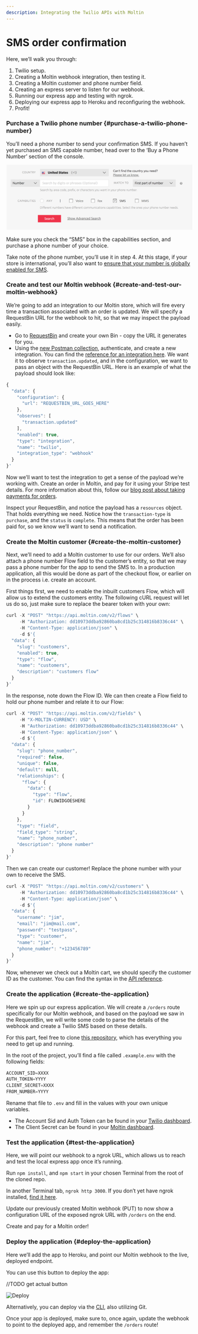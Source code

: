 ```yaml
---
description: Integrating the Twilio APIs with Moltin
---
```


# SMS order confirmation

Here, we’ll walk you through:

1. Twilio setup.
2. Creating a Moltin webhook integration, then testing it.
3. Creating a Moltin customer and phone number field.
4. Creating an express server to listen for our webhook.
5. Running our express app and testing with ngrok.
6. Deploying our express app to Heroku and reconfiguring the webhook.
7. Profit!

### Purchase a Twilio phone number {#purchase-a-twilio-phone-number}

You’ll need a phone number to send your confirmation SMS. If you haven’t yet purchased an SMS capable number, head over to the ‘Buy a Phone Number’ section of the console.

![](../.gitbook/assets/twilio-number-console.png)

Make sure you check the “SMS” box in the capabilities section, and purchase a phone number of your choice.

Take note of the phone number, you’ll use it in step 4. At this stage, if your store is international, you’ll also want to [ensure that your number is globally enabled for SMS](https://www.twilio.com/console/sms/settings/geo-permissions).

### Create and test our Moltin webhook {#create-and-test-our-moltin-webhook}

We’re going to add an integration to our Moltin store, which will fire every time a transaction associated with an order is updated. We will specify a RequestBin URL for the webhook to hit, so that we may inspect the payload easily.

* Go to [RequestBin](https://requestb.in/) and create your own Bin - copy the URL it generates for you.
* Using the [new Postman collection](https://moltin.com/blog/2017/07/postman-v2/), authenticate, and create a new integration. You can find the [reference for an integration here](https://docs.moltin.com/#the-integration-object). We want it to observe `transaction.updated`, and in the configuration, we want to pass an object with the RequestBin URL. Here is an example of what the payload should look like:

```javascript
{
  "data": {
    "configuration": {
      "url": "REQUESTBIN_URL_GOES_HERE"
    },
    "observes": [
      "transaction.updated"
    ],
    "enabled": true,
    "type": "integration",
    "name": "twilio",
    "integration_type": "webhook"
  }
}'
```

Now we’ll want to test the integration to get a sense of the payload we’re working with. Create an order in Moltin, and pay for it using your Stripe test details. For more information about this, follow our [blog post about taking payments for orders](https://moltin.com/blog/2017/05/taking-payments-for-orders/).

Inspect your RequestBin, and notice the payload has a `resources` object. That holds everything we need. Notice how the `transaction-type` is `purchase`, and the `status` is `complete`. This means that the order has been paid for, so we know we’ll want to send a notification.

### Create the Moltin customer {#create-the-moltin-customer}

Next, we’ll need to add a Moltin customer to use for our orders. We’ll also attach a phone number Flow field to the customer’s entity, so that we may pass a phone number for the app to send the SMS to. In a production application, all this would be done as part of the checkout flow, or earlier on in the process i.e. create an account.

First things first, we need to enable the inbuilt customers Flow, which will allow us to extend the customers entity. The following cURL request will let us do so, just make sure to replace the bearer token with your own:

```javascript
curl -X "POST" "https://api.moltin.com/v2/flows" \
     -H "Authorization: dd10973ddba92860ba8cd1b25c314816b8336c44" \
     -H "Content-Type: application/json" \
     -d $'{
  "data": {
    "slug": "customers",
    "enabled": true,
    "type": "flow",
    "name": "customers",
    "description": "customers flow"
  }
}'
```

In the response, note down the Flow ID. We can then create a Flow field to hold our phone number and relate it to our Flow:  


```javascript
curl -X "POST" "https://api.moltin.com/v2/fields" \
     -H "X-MOLTIN-CURRENCY: USD" \
     -H "Authorization: dd10973ddba92860ba8cd1b25c314816b8336c44" \
     -H "Content-Type: application/json" \
     -d $'{
  "data": {
    "slug": "phone_number",
    "required": false,
    "unique": false,
    "default": null,
    "relationships": {
      "flow": {
        "data": {
          "type": "flow",
          "id": FLOWIDGOESHERE
        }
      }
    },
    "type": "field",
    "field_type": "string",
    "name": "phone_number",
    "description": "phone number"
  }
}'
```

Then we can create our customer! Replace the phone number with your own to receive the SMS.

```javascript
curl -X "POST" "https://api.moltin.com/v2/customers" \
     -H "Authorization: dd10973ddba92860ba8cd1b25c314816b8336c44" \
     -H "Content-Type: application/json" \
     -d $'{
  "data": {
    "username": "jim",
    "email": "jim@mail.com",
    "password": "testpass",
    "type": "customer",
    "name": "jim",
    "phone_number": "+123456789"
  }
}'
```

Now, whenever we check out a Moltin cart, we should specify the customer ID as the customer. You can find the syntax in the [API reference](https://docs.moltin.com/#checkout).

### Create the application {#create-the-application}

Here we spin up our express application. We will create a `/orders` route specifically for our Moltin webhook, and based on the payload we saw in the RequestBin, we will write some code to parse the details of the webhook and create a Twilio SMS based on these details.

For this part, feel free to clone [this repository](https://github.com/matthew1809/Twilio-moltin), which has everything you need to get up and running.

In the root of the project, you’ll find a file called `.example.env` with the following fields:

```javascript
ACCOUNT_SID=XXXX
AUTH_TOKEN=YYYY
CLIENT_SECRET=XXXX
FROM_NUMBER=YYYY
```



Rename that file to `.env` and fill in the values with your own unique variables.

* The Account Sid and Auth Token can be found in your [Twilio dashboard](https://www.twilio.com/console).
* The Client Secret can be found in your [Moltin dashboard](https://dashboard.moltin.com/).

### Test the application {#test-the-application}

Here, we will point our webhook to a ngrok URL, which allows us to reach and test the local express app once it’s running.

Run `npm install`, and `npm start` in your chosen Terminal from the root of the cloned repo.

In another Terminal tab, `ngrok http 3000`. If you don’t yet have ngrok installed, [find it here](https://ngrok.com/).

Update our previously created Moltin webhook \(PUT\) to now show a configuration URL of the exposed ngrok URL with `/orders` on the end.

Create and pay for a Moltin order!

### Deploy the application {#deploy-the-application}

  
Here we’ll add the app to Heroku, and point our Moltin webhook to the live, deployed endpoint.

You can use this button to deploy the app: 

//TODO get actual button

![Deploy](https://www.herokucdn.com/deploy/button.svg)

Alternatively, you can deploy via the [CLI](https://devcenter.heroku.com/articles/git#prerequisites-installing-git-and-the-heroku-cli), also utilizing Git.

Once your app is deployed, make sure to, once again, update the webhook to point to the deployed app, and remember the `/orders` route!

